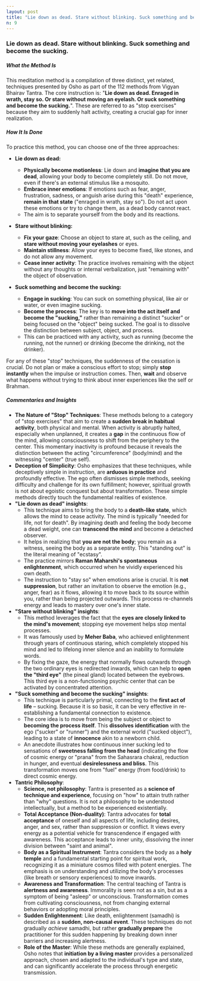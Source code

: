 ```yaml
---
layout: post
title: "Lie down as dead. Stare without blinking. Suck something and become the sucking."
n: 9
---
```

### Lie down as dead. Stare without blinking. Suck something and become the sucking.

##### What the Method Is
This meditation method is a compilation of three distinct, yet related, techniques presented by Osho as part of the 112 methods from Vigyan Bhairav Tantra. The core instruction is: "**Lie down as dead. Enraged in wrath, stay so. Or stare without moving an eyelash. Or suck something and become the sucking.**". These are referred to as "stop exercises" because they aim to suddenly halt activity, creating a crucial gap for inner realization.

##### How It Is Done
To practice this method, you can choose one of the three approaches:

*   **Lie down as dead:**
    *   **Physically become motionless**: Lie down and **imagine that you are dead**, allowing your body to become completely still. Do not move, even if there's an external stimulus like a mosquito.
    *   **Embrace inner emotions**: If emotions such as fear, anger, frustration, sadness, or anguish arise during this "death" experience, **remain in that state** ("enraged in wrath, stay so"). Do not act upon these emotions or try to change them, as a dead body cannot react.
    *   The aim is to separate yourself from the body and its reactions.

*   **Stare without blinking:**
    *   **Fix your gaze**: Choose an object to stare at, such as the ceiling, and **stare without moving your eyelashes** or eyes.
    *   **Maintain stillness**: Allow your eyes to become fixed, like stones, and do not allow any movement.
    *   **Cease inner activity**: The practice involves remaining with the object without any thoughts or internal verbalization, just "remaining with" the object of observation.

*   **Suck something and become the sucking:**
    *   **Engage in sucking**: You can suck on something physical, like air or water, or even imagine sucking.
    *   **Become the process**: The key is to **move into the act itself and become the "sucking,"** rather than remaining a distinct "sucker" or being focused on the "object" being sucked. The goal is to dissolve the distinction between subject, object, and process.
    *   This can be practiced with any activity, such as running (become the running, not the runner) or drinking (become the drinking, not the drinker).

For any of these "stop" techniques, the suddenness of the cessation is crucial. Do not plan or make a conscious effort to stop; simply **stop instantly** when the impulse or instruction comes. Then, **wait** and observe what happens without trying to think about inner experiences like the self or Brahman.

##### Commentaries and Insights

*   **The Nature of "Stop" Techniques**: These methods belong to a category of "stop exercises" that aim to create a **sudden break in habitual activity**, both physical and mental. When activity is abruptly halted, especially when unplanned, it creates a **gap** in the continuous flow of the mind, allowing consciousness to shift from the periphery to the center. This momentary inactivity is profound because it reveals the distinction between the acting "circumference" (body/mind) and the witnessing "center" (true self).
*   **Deception of Simplicity**: Osho emphasizes that these techniques, while deceptively simple in instruction, are **arduous in practice** and profoundly effective. The ego often dismisses simple methods, seeking difficulty and challenge for its own fulfillment; however, spiritual growth is not about egoistic conquest but about transformation. These simple methods directly touch the fundamental realities of existence.
*   **"Lie down as dead" insights**:
    *   This technique aims to bring the body to a **death-like state**, which allows the mind to cease activity. The mind is typically "needed for life, not for death". By imagining death and feeling the body become a dead weight, one can **transcend the mind** and become a detached observer.
    *   It helps in realizing that **you are not the body**; you remain as a witness, seeing the body as a separate entity. This "standing out" is the literal meaning of "ecstasy".
    *   The practice mirrors **Raman Maharshi's spontaneous enlightenment**, which occurred when he vividly experienced his own death.
    *   The instruction to "stay so" when emotions arise is crucial. It is **not suppression**, but rather an invitation to observe the emotion (e.g., anger, fear) as it flows, allowing it to move back to its source within you, rather than being projected outwards. This process re-channels energy and leads to mastery over one's inner state.
*   **"Stare without blinking" insights**:
    *   This method leverages the fact that the **eyes are closely linked to the mind's movement**; stopping eye movement helps stop mental processes.
    *   It was famously used by **Meher Baba**, who achieved enlightenment through years of continuous staring, which completely stopped his mind and led to lifelong inner silence and an inability to formulate words.
    *   By fixing the gaze, the energy that normally flows outwards through the two ordinary eyes is redirected inwards, which can help to **open the "third eye"** (the pineal gland) located between the eyebrows. This third eye is a non-functioning psychic center that can be activated by concentrated attention.
*   **"Suck something and become the sucking" insights**:
    *   This technique is particularly primal, connecting to the **first act of life** – sucking. Because it is so basic, it can be very effective in re-establishing a fundamental connection to existence.
    *   The core idea is to move from being the subject or object to **becoming the process itself**. This **dissolves identification** with the ego ("sucker" or "runner") and the external world ("sucked object"), leading to a state of **innocence** akin to a newborn child.
    *   An anecdote illustrates how continuous inner sucking led to sensations of **sweetness falling from the head** (indicating the flow of cosmic energy or "prana" from the Sahasrara chakra), reduction in hunger, and eventual **desirelessness and bliss**. This transformation moves one from "fuel" energy (from food/drink) to direct cosmic energy.
*   **Tantric Philosophy**:
    *   **Science, not philosophy**: Tantra is presented as a **science of technique and experience**, focusing on "how" to attain truth rather than "why" questions. It is not a philosophy to be understood intellectually, but a method to be experienced existentially.
    *   **Total Acceptance (Non-duality)**: Tantra advocates for **total acceptance** of oneself and all aspects of life, including desires, anger, and sex, rather than suppression or conflict. It views every energy as a potential vehicle for transcendence if engaged with awareness. This acceptance leads to inner unity, dissolving the inner division between "saint and animal".
    *   **Body as a Spiritual Instrument**: Tantra considers the body as a **holy temple** and a fundamental starting point for spiritual work, recognizing it as a miniature cosmos filled with potent energies. The emphasis is on understanding and utilizing the body's processes (like breath or sensory experiences) to move inwards.
    *   **Awareness and Transformation**: The central teaching of Tantra is **alertness and awareness**. Immorality is seen not as a sin, but as a symptom of being "asleep" or unconscious. Transformation comes from cultivating consciousness, not from changing external behaviors or adopting moral principles.
    *   **Sudden Enlightenment**: Like death, enlightenment (samadhi) is described as a **sudden, non-causal event**. These techniques do not gradually *achieve* samadhi, but rather **gradually prepare** the practitioner for this sudden happening by breaking down inner barriers and increasing alertness.
    *   **Role of the Master**: While these methods are generally explained, Osho notes that **initiation by a living master** provides a personalized approach, chosen and adapted to the individual's type and state, and can significantly accelerate the process through energetic transmission.